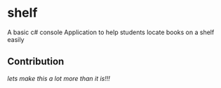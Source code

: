# shelf
A basic c# console Application to help students locate books on a shelf easily
## Contribution
_lets make this a lot more than it is!!!_
